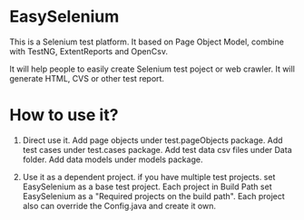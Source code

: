 
# EasySelenium
This is a Selenium test platform. It based on Page Object Model, combine with TestNG, ExtentReports and OpenCsv.

It will help people to easily create Selenium test poject or web crawler. It will generate HTML, CVS or other test report.

# How to use it?

 1. Direct use it.
Add page objects under test.pageObjects package.
Add test cases under  test.cases package.
Add test data csv files under Data folder.
Add data models under  models package.
	
 2. Use it as a dependent project. 
if you have multiple test projects. set EasySelenium as a base test project. 
Each project in Build Path set EasySelenium as a "Required projects on the build path".
Each project also can override the Config.java and create it own.
